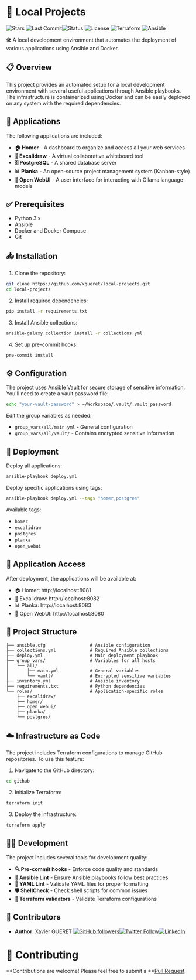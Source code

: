 # 🚀 Local Projects

![Stars](https://img.shields.io/github/stars/xgueret/local-projects?style=social) ![Last Commit](https://img.shields.io/github/last-commit/xgueret/local-projects)![Status](https://img.shields.io/badge/Status-Active-brightgreen) ![License](https://img.shields.io/badge/License-MIT-blue)
![Terraform](https://img.shields.io/badge/Terraform-%E2%89%A51.11.0-623CE4) ![Ansible](https://img.shields.io/badge/Ansible-2.14+-EE0000)


🛠️ A local development environment that automates the deployment of various applications using Ansible and Docker.

## 📋 Overview

This project provides an automated setup for a local development environment with several useful applications through Ansible playbooks. The infrastructure is containerized using Docker and can be easily deployed on any system with the required dependencies.

## 📱 Applications

The following applications are included:

- **🏠 Homer** - A dashboard to organize and access all your web services
- **🎨 Excalidraw** - A virtual collaborative whiteboard tool
- **🗄️ PostgreSQL** - A shared database server
- **📊 Planka** - An open-source project management system (Kanban-style)
- **🤖 Open WebUI** - A user interface for interacting with Ollama language models

## ✅ Prerequisites

- Python 3.x
- Ansible
- Docker and Docker Compose
- Git

## 📥 Installation

1. Clone the repository:

```bash
git clone https://github.com/xgueret/local-projects.git
cd local-projects
```

2. Install required dependencies:

```bash
pip install -r requirements.txt
```

3. Install Ansible collections:

```bash
ansible-galaxy collection install -r collections.yml
```

4. Set up pre-commit hooks:

```bash
pre-commit install
```

## ⚙️ Configuration

The project uses Ansible Vault for secure storage of sensitive information. You'll need to create a vault password file:

```bash
echo "your-vault-password" > ~/Workspace/.vault/.vault_password
```

Edit the group variables as needed:

- `group_vars/all/main.yml` - General configuration
- `group_vars/all/vault/` - Contains encrypted sensitive information

## 🚀 Deployment

Deploy all applications:

```bash
ansible-playbook deploy.yml
```

Deploy specific applications using tags:

```bash
ansible-playbook deploy.yml --tags "homer,postgres"
```

Available tags:
- `homer`
- `excalidraw`
- `postgres`
- `planka`
- `open_webui`

## 🔗 Application Access

After deployment, the applications will be available at:

- 🏠 Homer: http://localhost:8081
- 🎨 Excalidraw: http://localhost:8082
- 📊 Planka: http://localhost:8083
- 🤖 Open WebUI: http://localhost:8080

## 📁 Project Structure

```
├── ansible.cfg                 # Ansible configuration
├── collections.yml             # Required Ansible collections
├── deploy.yml                  # Main deployment playbook
├── group_vars/                 # Variables for all hosts
│   └── all/
│       ├── main.yml            # General variables
│       └── vault/              # Encrypted sensitive variables
├── inventory.yml               # Ansible inventory
├── requirements.txt            # Python dependencies
└── roles/                      # Application-specific roles
    ├── excalidraw/
    ├── homer/
    ├── open_webui/
    ├── planka/
    └── postgres/
```

## ☁️ Infrastructure as Code

The project includes Terraform configurations to manage GitHub repositories. To use this feature:

1. Navigate to the GitHub directory:

```bash
cd github
```

2. Initialize Terraform:

```bash
terraform init
```

3. Deploy the infrastructure:

```bash
terraform apply
```

## 👨‍💻 Development

The project includes several tools for development quality:

- **🔍 Pre-commit hooks** - Enforce code quality and standards
- **🧪 Ansible Lint** - Ensure Ansible playbooks follow best practices
- **📝 YAML Lint** - Validate YAML files for proper formatting
- **🛡️ ShellCheck** - Check shell scripts for common issues
- **🔧 Terraform validators** - Validate Terraform configurations

## 👥 Contributors

* **Author**: Xavier GUERET
  [![GitHub followers](https://img.shields.io/github/followers/xgueret?style=social)](https://github.com/xgueret)[![Twitter Follow](https://img.shields.io/twitter/follow/xgueret?style=social)](https://x.com/hixmaster)[![LinkedIn](https://img.shields.io/badge/LinkedIn-Connect-blue?style=flat&logo=linkedin)](https://www.linkedin.com/in/xavier-gueret-47bb3019b/)

# 🤝 Contributing

**Contributions are welcome! Please feel free to submit a **[Pull Request](https://github.com/xgueret/local-projects/pulls).
